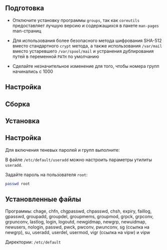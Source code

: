 <pkg :name="'shadow'" instsize showsbu2></pkg>

## Подготовка

- Отключите установку программы `groups`, так как `coreutils` предоставляет лучшую версию и содержащихся в пакете `man-pages` man-страниц

- Для использования более безопасного метода шифрования SHA-512 вместо стандартного `crypt` метода, а также использования `/var/mail` вместо устаревшего `/var/spool/mail` и устранения дублирования путей в переменной `PATH` по умолчанию

- Сделайте незначительное изменение для того, чтобы номера групп начинались с 1000

<package-script :package="'shadow'" :type="'prepare'"></package-script>

## Настройка

<package-script :package="'shadow'" :type="'configure'"></package-script>

## Сборка

<package-script :package="'shadow'" :type="'build'"></package-script>

## Установка

<package-script :package="'shadow'" :type="'install'"></package-script>

## Настройка

Для включения теневых паролей и групп выполните:
<package-script :package="'shadow'" :type="'postinstall'"></package-script>

В файле `/etc/default/useradd` можно настроить параметры утилиты `useradd`.

Задайте пароль на пользователя `root`:

```bash
passwd root
```

## Установленные файлы

Программы: chage, chfn, chgpasswd, chpasswd, chsh, expiry, faillog, gpasswd, groupadd, groupdel, groupmems, groupmod, grpck, grpconv, grpunconv, lastlog, login, logoutd, newgidmap, newgrp, newuidmap, newusers, nologin, passwd, pwck, pwconv, pwunconv, sg (ссылка на newgrp), su, useradd, userdel, usermod, vigr (ссылка на vipw) и vipw

Директории: `/etc/default`

<script>
	new Vue({ el: '#main' })
</script>
